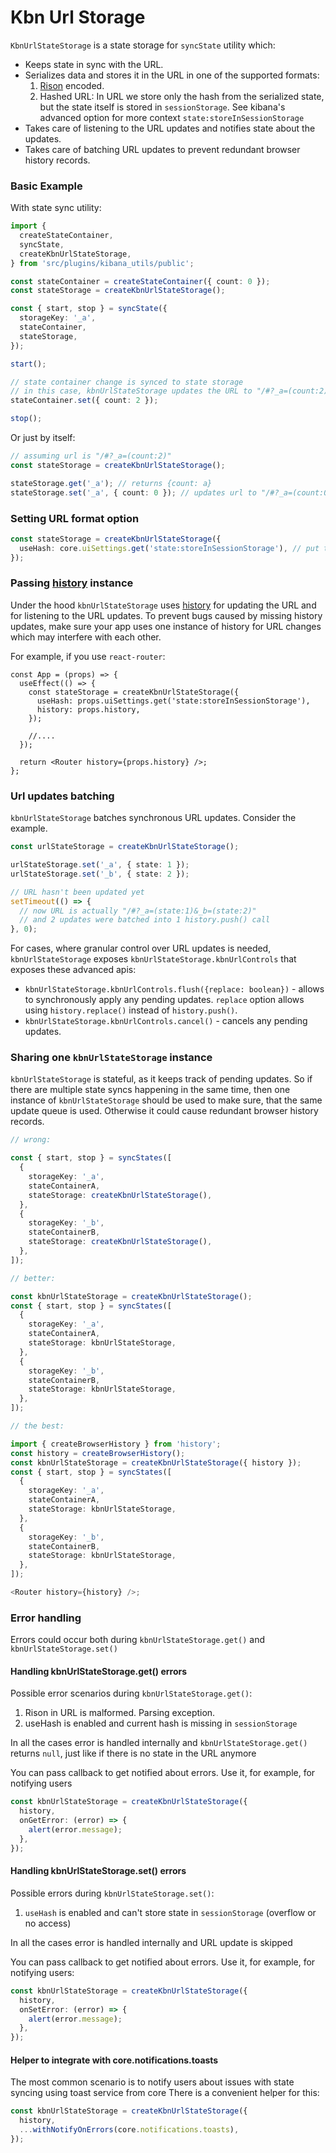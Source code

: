 # Kbn Url Storage

`KbnUrlStateStorage` is a state storage for `syncState` utility which:

- Keeps state in sync with the URL.
- Serializes data and stores it in the URL in one of the supported formats:
  1. [Rison](https://github.com/w33ble/rison-node) encoded.
  2. Hashed URL: In URL we store only the hash from the serialized state, but the state itself is stored in `sessionStorage`.
     See kibana's advanced option for more context `state:storeInSessionStorage`
- Takes care of listening to the URL updates and notifies state about the updates.
- Takes care of batching URL updates to prevent redundant browser history records.

### Basic Example

With state sync utility:

```ts
import {
  createStateContainer,
  syncState,
  createKbnUrlStateStorage,
} from 'src/plugins/kibana_utils/public';

const stateContainer = createStateContainer({ count: 0 });
const stateStorage = createKbnUrlStateStorage();

const { start, stop } = syncState({
  storageKey: '_a',
  stateContainer,
  stateStorage,
});

start();

// state container change is synced to state storage
// in this case, kbnUrlStateStorage updates the URL to "/#?_a=(count:2)"
stateContainer.set({ count: 2 });

stop();
```

Or just by itself:

```ts
// assuming url is "/#?_a=(count:2)"
const stateStorage = createKbnUrlStateStorage();

stateStorage.get('_a'); // returns {count: a}
stateStorage.set('_a', { count: 0 }); // updates url to "/#?_a=(count:0)"
```

### Setting URL format option

```ts
const stateStorage = createKbnUrlStateStorage({
  useHash: core.uiSettings.get('state:storeInSessionStorage'), // put the complete encoded rison or just the hash into the URL
});
```

### Passing [history](https://github.com/ReactTraining/history) instance

Under the hood `kbnUrlStateStorage` uses [history](https://github.com/ReactTraining/history) for updating the URL and for listening to the URL updates.
To prevent bugs caused by missing history updates, make sure your app uses one instance of history for URL changes which may interfere with each other.

For example, if you use `react-router`:

```tsx
const App = (props) => {
  useEffect(() => {
    const stateStorage = createKbnUrlStateStorage({
      useHash: props.uiSettings.get('state:storeInSessionStorage'),
      history: props.history,
    });

    //....
  });

  return <Router history={props.history} />;
};
```

### Url updates batching

`kbnUrlStateStorage` batches synchronous URL updates. Consider the example.

```ts
const urlStateStorage = createKbnUrlStateStorage();

urlStateStorage.set('_a', { state: 1 });
urlStateStorage.set('_b', { state: 2 });

// URL hasn't been updated yet
setTimeout(() => {
  // now URL is actually "/#?_a=(state:1)&_b=(state:2)"
  // and 2 updates were batched into 1 history.push() call
}, 0);
```

For cases, where granular control over URL updates is needed, `kbnUrlStateStorage` exposes `kbnUrlStateStorage.kbnUrlControls` that exposes these advanced apis:

- `kbnUrlStateStorage.kbnUrlControls.flush({replace: boolean})` - allows to synchronously apply any pending updates.
  `replace` option allows using `history.replace()` instead of `history.push()`.
- `kbnUrlStateStorage.kbnUrlControls.cancel()` - cancels any pending updates.

### Sharing one `kbnUrlStateStorage` instance

`kbnUrlStateStorage` is stateful, as it keeps track of pending updates.
So if there are multiple state syncs happening in the same time, then one instance of `kbnUrlStateStorage` should be used to make sure, that the same update queue is used.
Otherwise it could cause redundant browser history records.

```ts
// wrong:

const { start, stop } = syncStates([
  {
    storageKey: '_a',
    stateContainerA,
    stateStorage: createKbnUrlStateStorage(),
  },
  {
    storageKey: '_b',
    stateContainerB,
    stateStorage: createKbnUrlStateStorage(),
  },
]);

// better:

const kbnUrlStateStorage = createKbnUrlStateStorage();
const { start, stop } = syncStates([
  {
    storageKey: '_a',
    stateContainerA,
    stateStorage: kbnUrlStateStorage,
  },
  {
    storageKey: '_b',
    stateContainerB,
    stateStorage: kbnUrlStateStorage,
  },
]);

// the best:

import { createBrowserHistory } from 'history';
const history = createBrowserHistory();
const kbnUrlStateStorage = createKbnUrlStateStorage({ history });
const { start, stop } = syncStates([
  {
    storageKey: '_a',
    stateContainerA,
    stateStorage: kbnUrlStateStorage,
  },
  {
    storageKey: '_b',
    stateContainerB,
    stateStorage: kbnUrlStateStorage,
  },
]);

<Router history={history} />;
```

### Error handling

Errors could occur both during `kbnUrlStateStorage.get()` and `kbnUrlStateStorage.set()`

#### Handling kbnUrlStateStorage.get() errors

Possible error scenarios during `kbnUrlStateStorage.get()`:

1. Rison in URL is malformed. Parsing exception.
2. useHash is enabled and current hash is missing in `sessionStorage`

In all the cases error is handled internally and `kbnUrlStateStorage.get()` returns `null`, just like if there is no state in the URL anymore

You can pass callback to get notified about errors. Use it, for example, for notifying users

```ts
const kbnUrlStateStorage = createKbnUrlStateStorage({
  history,
  onGetError: (error) => {
    alert(error.message);
  },
});
```

#### Handling kbnUrlStateStorage.set() errors

Possible errors during `kbnUrlStateStorage.set()`:

1. `useHash` is enabled and can't store state in `sessionStorage` (overflow or no access)

In all the cases error is handled internally and URL update is skipped

You can pass callback to get notified about errors. Use it, for example, for notifying users:

```ts
const kbnUrlStateStorage = createKbnUrlStateStorage({
  history,
  onSetError: (error) => {
    alert(error.message);
  },
});
```

#### Helper to integrate with core.notifications.toasts

The most common scenario is to notify users about issues with state syncing using toast service from core
There is a convenient helper for this:

```ts
const kbnUrlStateStorage = createKbnUrlStateStorage({
  history,
  ...withNotifyOnErrors(core.notifications.toasts),
});
```
